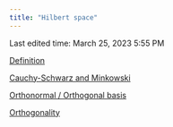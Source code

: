 ```yaml
---
title: "Hilbert space"
---
```

Last edited time: March 25, 2023 5:55 PM

[Definition](Hilbert%20space/Definition.md)

[Cauchy-Schwarz and Minkowski](Hilbert%20space/Cauchy-Schwarz%20and%20Minkowski.md)

[Orthonormal / Orthogonal basis](Hilbert%20space/Orthonormal%20Orthogonal%20basis.md)

[Orthogonality](Hilbert%20space/Orthogonality.md)
